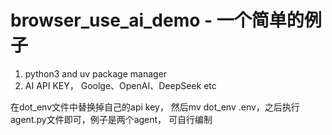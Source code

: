 # browser_use_ai_demo - 一个简单的例子

1. python3 and uv package manager
2. AI API KEY， Goolge、OpenAI、DeepSeek etc

在dot_env文件中替换掉自己的api key， 然后mv dot_env .env，之后执行agent.py文件即可，例子是两个agent， 可自行编制
